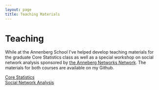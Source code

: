 ```yaml
---
layout: page
title: Teaching Materials
---
```

# Teaching

While at the Annenberg School I've helped develop teaching materials for the graduate Core Statistics class as well as a special workshop on social network analysis sponsored by [the Anneberg Networks Network](http://usc.edu/ann). The materials for both courses are available on my Github.

[Core Statistics](https://github.com/joshuaaclark/Comm550-R)   
[Social Network Analysis](https://github.com/joshuaaclark/SNAinRworkshop)
